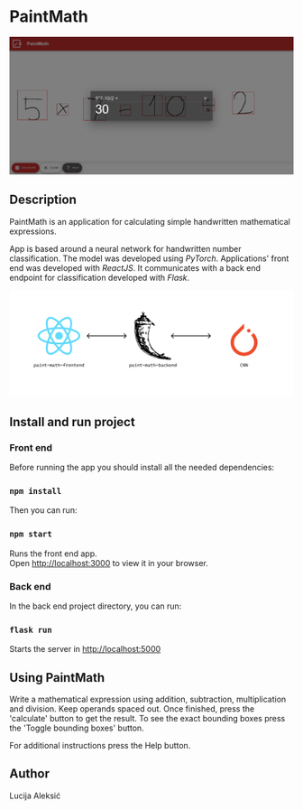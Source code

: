 # PaintMath
![app screenshot](screen.png)

## Description
PaintMath is an application for calculating simple 
handwritten mathematical expressions.

App is based around a neural network for 
handwritten number classification. The model was 
developed using *PyTorch*.
Applications' front end was developed with *ReactJS*. 
It communicates with a back end endpoint for classification developed with *Flask*.

![app screenshot](diagram.png)

## Install and run project

### Front end
Before running the app you should install all the needed dependencies:

### `npm install`

Then you can run:

### `npm start`

Runs the front end app.\
Open [http://localhost:3000](http://localhost:3000) to view it in your browser.

### Back end
In the back end project directory, you can run:

### `flask run`
Starts the server in [http://localhost:5000](http://localhost:5000)


## Using PaintMath
Write a mathematical expression using addition, 
subtraction, multiplication and division. Keep operands spaced 
out.
Once finished, press the 'calculate' button to get the result.
To see the exact bounding boxes press the 'Toggle 
bounding boxes' button. 

For additional instructions press the Help button.

## Author

Lucija Aleksić